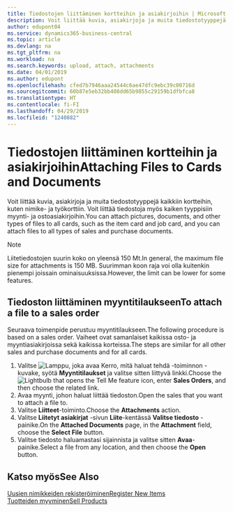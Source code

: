 ```yaml
---
title: Tiedostojen liittäminen kortteihin ja asiakirjoihin | Microsoft Docs
description: Voit liittää kuvia, asiakirjoja ja muita tiedostotyyppejä kaikkiin kortteihin sekä kaiken tyyppisiin myynti- ja ostoasiakirjoihin.
author: edupont04
ms.service: dynamics365-business-central
ms.topic: article
ms.devlang: na
ms.tgt_pltfrm: na
ms.workload: na
ms.search.keywords: upload, attach, attachments
ms.date: 04/01/2019
ms.author: edupont
ms.openlocfilehash: cfed7b7946aaa24544c6ae47dfc9ebc39c00716d
ms.sourcegitcommit: 60b87e5eb32bb408dd65b9855c29159b1dfbfca8
ms.translationtype: HT
ms.contentlocale: fi-FI
ms.lasthandoff: 04/29/2019
ms.locfileid: "1240882"
---
```

# <a name="attaching-files-to-cards-and-documents"></a><span data-ttu-id="bc5d5-103">Tiedostojen liittäminen kortteihin ja asiakirjoihin</span><span class="sxs-lookup"><span data-stu-id="bc5d5-103">Attaching Files to Cards and Documents</span></span>
<span data-ttu-id="bc5d5-104">Voit liittää kuvia, asiakirjoja ja muita tiedostotyyppejä kaikkiin kortteihin, kuten nimike- ja työkorttiin. Voit liittää tiedostoja myös kaiken tyyppisiin myynti- ja ostoasiakirjoihin.</span><span class="sxs-lookup"><span data-stu-id="bc5d5-104">You can attach pictures, documents, and other types of files to all cards, such as the item card and job card, and you can attach files to all types of sales and purchase documents.</span></span>

> [!Note]
> <span data-ttu-id="bc5d5-105">Liitetiedostojen suurin koko on yleensä 150 Mt.</span><span class="sxs-lookup"><span data-stu-id="bc5d5-105">In general, the maximum file size for attachments is 150 MB.</span></span> <span data-ttu-id="bc5d5-106">Suurimman koon raja voi olla kuitenkin pienempi joissain ominaisuuksissa.</span><span class="sxs-lookup"><span data-stu-id="bc5d5-106">However, the limit can be lower for some features.</span></span> 

## <a name="to-attach-a-file-to-a-sales-order"></a><span data-ttu-id="bc5d5-107">Tiedoston liittäminen myyntitilaukseen</span><span class="sxs-lookup"><span data-stu-id="bc5d5-107">To attach a file to a sales order</span></span>
<span data-ttu-id="bc5d5-108">Seuraava toimenpide perustuu myyntitilaukseen.</span><span class="sxs-lookup"><span data-stu-id="bc5d5-108">The following procedure is based on a sales order.</span></span> <span data-ttu-id="bc5d5-109">Vaiheet ovat samanlaiset kaikissa osto- ja myyntiasiakirjoissa sekä kaikissa korteissa.</span><span class="sxs-lookup"><span data-stu-id="bc5d5-109">The steps are similar for all other sales and purchase documents and for all cards.</span></span>

1. <span data-ttu-id="bc5d5-110">Valitse ![Lamppu, joka avaa Kerro, mitä haluat tehdä -toiminnon](media/ui-search/search_small.png "Kerro, mitä haluat tehdä") -kuvake, syötä **Myyntitilaukset** ja valitse sitten liittyvä linkki.</span><span class="sxs-lookup"><span data-stu-id="bc5d5-110">Choose the ![Lightbulb that opens the Tell Me feature](media/ui-search/search_small.png "Tell me what you want to do") icon, enter **Sales Orders**, and then choose the related link.</span></span>
2. <span data-ttu-id="bc5d5-111">Avaa myynti, johon haluat liittää tiedoston.</span><span class="sxs-lookup"><span data-stu-id="bc5d5-111">Open the sales that you want to attach a file to.</span></span>
3. <span data-ttu-id="bc5d5-112">Valitse **Liitteet**-toiminto.</span><span class="sxs-lookup"><span data-stu-id="bc5d5-112">Choose the **Attachments** action.</span></span>
4. <span data-ttu-id="bc5d5-113">Valitse **Liitetyt asiakirjat** -sivun **Liite**-kentässä **Valitse tiedosto** -painike.</span><span class="sxs-lookup"><span data-stu-id="bc5d5-113">On the **Attached Documents** page, in the **Attachment** field, choose the **Select File** button.</span></span>
5. <span data-ttu-id="bc5d5-114">Valitse tiedosto haluamastasi sijainnista ja valitse sitten **Avaa**-painike.</span><span class="sxs-lookup"><span data-stu-id="bc5d5-114">Select a file from any location, and then choose the **Open** button.</span></span>

## <a name="see-also"></a><span data-ttu-id="bc5d5-115">Katso myös</span><span class="sxs-lookup"><span data-stu-id="bc5d5-115">See Also</span></span>
[<span data-ttu-id="bc5d5-116">Uusien nimikkeiden rekisteröiminen</span><span class="sxs-lookup"><span data-stu-id="bc5d5-116">Register New Items</span></span>](inventory-how-register-new-items.md)  
[<span data-ttu-id="bc5d5-117">Tuotteiden myyminen</span><span class="sxs-lookup"><span data-stu-id="bc5d5-117">Sell Products</span></span>](sales-how-sell-products.md)
